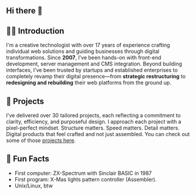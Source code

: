 ## Hi there 👋

## 👨‍💻 Introduction
I'm a creative technologist with over 17 years of experience crafting individual web solutions and guiding businesses through digital transformations. Since **2007**, I’ve been hands-on with front-end development, server management and CMS integration. Beyond building interfaces, I’ve been trusted by startups and established enterprises to completely revamp their digital presence—from **strategic restructuring** to **redesigning and rebuilding** their web platforms from the ground up.

## 💼 Projects
I've delivered over 30 tailored projects, each reflecting a commitment to clarity, efficiency, and purposeful design. I approach each project with a pixel-perfect mindset. Structure matters. Speed matters. Detail matters. Digital products that feel crafted and not just assembled. You can check out some of those [projects here](https://www.behance.net/lichtwald).

## 🔮 Fun Facts 
+ First computer: ZX-Spectrum with Sinclair BASIC in 1987
+ First program: X-Mas lights pattern controller (Assembler).
+ Unix/Linux, btw

<!--
**cdnik/cdnik** is a ✨ _special_ ✨ repository because its `README.md` (this file) appears on your GitHub profile.

Here are some ideas to get you started:

- 🔭 I’m currently working on ...
- 🌱 I’m currently learning ...
- 👯 I’m looking to collaborate on ...
- 🤔 I’m looking for help with ...
- 💬 Ask me about ...
- 📫 How to reach me: ...
- 😄 Pronouns: ...
- ⚡ Fun fact: ...
-->
